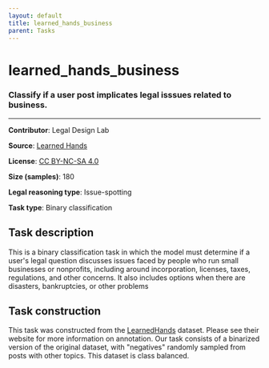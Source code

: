 ```yaml
---
layout: default
title: learned_hands_business
parent: Tasks
---
```

# learned_hands_business

### Classify if a user post implicates legal isssues related to business.
---

**Contributor**: Legal Design Lab

**Source**: [Learned Hands](https://spot.suffolklitlab.org/data/#learnedhands)

**License**: [CC BY-NC-SA 4.0](https://creativecommons.org/licenses/by-nc-sa/4.0/)

**Size (samples)**: 180

**Legal reasoning type**: Issue-spotting

**Task type**: Binary classification

## Task description

This is a binary classification task in which the model must determine if a user's legal question discusses issues faced by people who run small businesses or nonprofits, including around incorporation, licenses, taxes, regulations, and other concerns. It also includes options when there are disasters, bankruptcies, or other problems

## Task construction

This task was constructed from the [LearnedHands](https://suffolklitlab.org/) dataset. Please see their website for more information on annotation. Our task consists of a binarized version of the original dataset, with "negatives" randomly sampled from posts with other topics. This dataset is class balanced.

